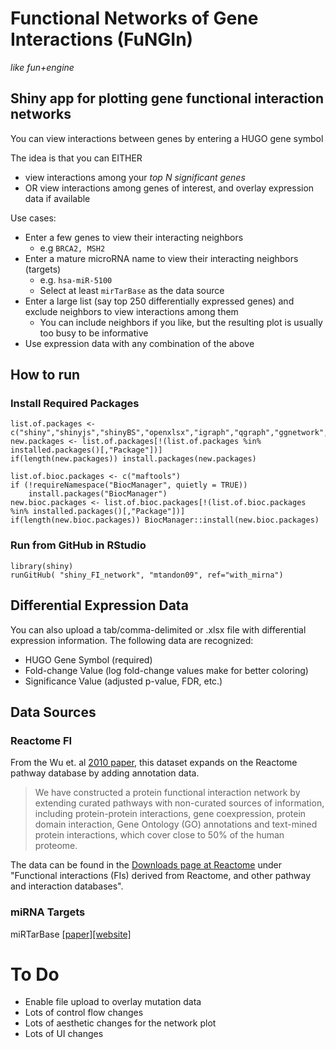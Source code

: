 # Functional Networks of Gene Interactions (FuNGIn)
*like fun+engine*
 
## Shiny app for plotting gene functional interaction networks

You can view interactions between genes by entering a HUGO gene symbol

The idea is that you can EITHER 
 * view interactions among your *top N significant genes*
 * OR view interactions among genes of interest, and overlay expression data if available
 

Use cases:
- Enter a few genes to view their interacting neighbors
    * e.g `BRCA2, MSH2`
- Enter a mature microRNA name to view their interacting neighbors (targets)
    * e.g. `hsa-miR-5100`
    * Select at least `mirTarBase` as the data source
- Enter a large list (say top 250 differentially expressed genes) and exclude neighbors to view interactions among them
    * You can include neighbors if you like, but the resulting plot is usually too busy to be informative
- Use expression data with any combination of the above


## How to run
### Install Required Packages
```
list.of.packages <- c("shiny","shinyjs","shinyBS","openxlsx","igraph","qgraph","ggnetwork","network","intergraph","RColorBrewer","ggnewscale")
new.packages <- list.of.packages[!(list.of.packages %in% installed.packages()[,"Package"])]
if(length(new.packages)) install.packages(new.packages)

list.of.bioc.packages <- c("maftools")
if (!requireNamespace("BiocManager", quietly = TRUE))
    install.packages("BiocManager")
new.bioc.packages <- list.of.bioc.packages[!(list.of.bioc.packages %in% installed.packages()[,"Package"])]
if(length(new.bioc.packages)) BiocManager::install(new.bioc.packages)
```

### Run from GitHub in RStudio
```
library(shiny)
runGitHub( "shiny_FI_network", "mtandon09", ref="with_mirna")
```


## Differential Expression Data

You can also upload a tab/comma-delimited or .xlsx file with differential expression information.
The following data are recognized:
- HUGO Gene Symbol (required)
- Fold-change Value (log fold-change values make for better coloring)
- Significance Value (adjusted p-value, FDR, etc.)


## Data Sources
### Reactome FI
From the Wu et. al [2010 paper](https://genomebiology.biomedcentral.com/articles/10.1186/gb-2010-11-5-r53), this dataset expands on the Reactome pathway database by adding annotation data.
>We have constructed a protein functional interaction network by extending curated pathways with non-curated sources of information, including protein-protein interactions, gene coexpression, protein domain interaction, Gene Ontology (GO) annotations and text-mined protein interactions, which cover close to 50% of the human proteome.

The data can be found in the [Downloads page at Reactome](https://reactome.org/download-data) under "Functional interactions (FIs) derived from Reactome, and other pathway and interaction databases".
### miRNA Targets
miRTarBase [[paper]](https://www.ncbi.nlm.nih.gov/pmc/articles/PMC5753222/)[[website]](http://mirtarbase.cuhk.edu.cn/php/index.php)


# To Do
- Enable file upload to overlay mutation data
- Lots of control flow changes
- Lots of aesthetic changes for the network plot
- Lots of UI changes
